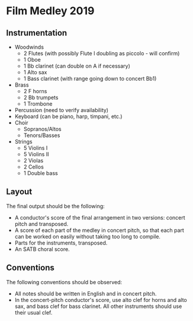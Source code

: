 # Film Medley 2019

## Instrumentation

* Woodwinds
  * 2 Flutes (with possibly Flute I doubling as piccolo - will confirm)
  * 1 Oboe
  * 1 Bb clarinet (can double on A if necessary)
  * 1 Alto sax
  * 1 Bass clarinet (with range going down to concert Bb1)
* Brass
  * 2 F horns
  * 2 Bb trumpets
  * 1 Trombone
* Percussion (need to verify availability)
* Keyboard (can be piano, harp, timpani, etc.)
* Choir
  * Sopranos/Altos
  * Tenors/Basses
* Strings
  * 5 Violins I
  * 5 Violins II
  * 2 Violas
  * 2 Cellos
  * 1 Double bass

## Layout

The final output should be the following:

* A conductor's score of the final arrangement in two versions: concert pitch and transposed.
* A score of each part of the medley in concert pitch, so that each part can be worked on easily without taking too long to compile.
* Parts for the instruments, transposed.
* An SATB choral score.

## Conventions

The following conventions should be observed:

* All notes should be written in English and in concert pitch.
* In the concert-pitch conductor's score, use alto clef for horns and alto sax, and bass clef for bass clarinet. All other instruments should use their usual clef.